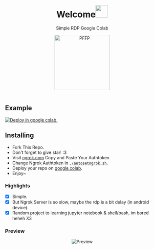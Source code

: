 <h1 align="center">Welcome<img src="https://user-images.githubusercontent.com/1303154/88677602-1635ba80-d120-11ea-84d8-d263ba5fc3c0.gif" width="40px" alt=""><br></h1>
<p align="center">Simple RDP Google Colab</p>
<div align="center">
<img src="https://cdn77-content.filezone.my.id/file/g8anaehd4z7zrlhbw75v.jpg" width="180" height="180" border="0" alt="PFFP">
</div>
<br>

## Example 
<a href="https://colab.research.google.com/github/RizzyDev81/mystorage/blob/main/xrdp.ipynb#scrollTo=vk2qtOTGIFsQ" target="_parent"><img src="https://colab.research.google.com/assets/colab-badge.svg" alt="Deploy in google colab."/></a>

## Installing
- Fork This Repo.
- Don't forget to give star! :3
- Visit [ngrok.com](https://dashboard.ngrok.com/auth/your-authtoken) Copy and Paste Your Authtoken.
- Change Ngrok Authtoken in [`./autosetngrok.sh`](https://github.com/RizzyDev81/mystorage/autosetngrok.sh).
- Deploy your repo on [google colab](https://colab.research.google.com/github).
- Enjoy~

### Highlights
-   [x] Simple.
-   [x] But Ngrok Server is so slow, maybe the rdp is a bit delay (in android device).
-   [x] Random project to learning jupyter notebook & shell/bash, im bored heheh X3

### **Preview**
<p align="center">
    <img alt="Preview" src="https://raw.githubusercontent.com/RizzyDev81/mystorage/main/screenshot.jpg">
</p>



